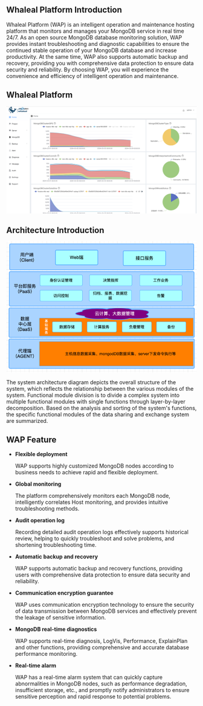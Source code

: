 ## Whaleal Platform Introduction

  Whaleal Platform (WAP) is an intelligent operation and maintenance hosting platform that monitors and manages your MongoDB service in real time 24/7. As an open source MongoDB database monitoring solution, WAP provides instant troubleshooting and diagnostic capabilities to ensure the continued stable operation of your MongoDB database and increase productivity. At the same time, WAP also supports automatic backup and recovery, providing you with comprehensive data protection to ensure data security and reliability. By choosing WAP, you will experience the convenience and efficiency of intelligent operation and maintenance.



## Whaleal Platform

![waphome页面](../../images/whalealPlatformImages/WAPhome.png)

## Architecture Introduction

![Architecture Diagram](../../images/whalealPlatformImages/Architecture_diagram.png)

The system architecture diagram depicts the overall structure of the system, which reflects the relationship between the various modules of the system.
Functional module division is to divide a complex system into multiple functional modules with single functions through layer-by-layer decomposition.
Based on the analysis and sorting of the system's functions, the specific functional modules of the data sharing and exchange system are summarized.

## WAP Feature

* **Flexible deployment**

  WAP supports highly customized MongoDB nodes according to business needs to achieve rapid and flexible deployment.

* **Global monitoring**

  The platform comprehensively monitors each MongoDB node, intelligently correlates Host monitoring, and provides intuitive troubleshooting methods.

* **Audit operation log**

  Recording detailed audit operation logs effectively supports historical review, helping to quickly troubleshoot and solve problems, and shortening troubleshooting time.

* **Automatic backup and recovery**

  WAP supports automatic backup and recovery functions, providing users with comprehensive data protection to ensure data security and reliability.

* **Communication encryption guarantee**

  WAP uses communication encryption technology to ensure the security of data transmission between MongoDB services and effectively prevent the leakage of sensitive information.

* **MongoDB real-time diagnostics**

  WAP supports real-time diagnosis, LogVis, Performance, ExplainPlan and other functions, providing comprehensive and accurate database performance monitoring.

* **Real-time alarm**

  WAP has a real-time alarm system that can quickly capture abnormalities in MongoDB nodes, such as performance degradation, insufficient storage, etc., and promptly notify administrators to ensure sensitive perception and rapid response to potential problems.
